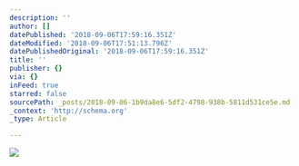 ```yaml
---
description: ''
author: []
datePublished: '2018-09-06T17:59:16.351Z'
dateModified: '2018-09-06T17:51:13.796Z'
datePublishedOriginal: '2018-09-06T17:59:16.351Z'
title: ''
publisher: {}
via: {}
inFeed: true
starred: false
sourcePath: _posts/2018-09-06-1b9da8e6-5df2-4798-938b-5811d531ce5e.md
_context: 'http://schema.org'
_type: Article

---
```

![](https://the-grid-user-content.s3-us-west-2.amazonaws.com/a3c4860a-e7ae-4ba1-8344-bac486eade2c.jpg)